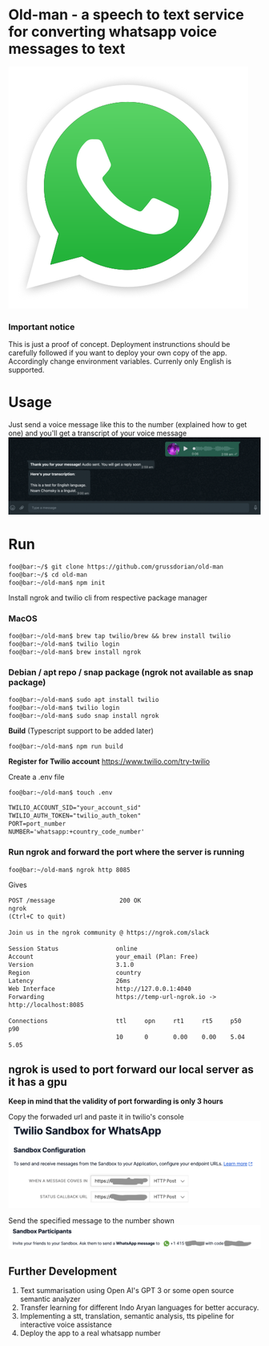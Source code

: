 # Old-man - a speech to text service for converting whatsapp voice messages to text

![Logo](ico/logo.png?raw=true "App logo")

### **Important notice**

This is just a proof of concept. Deployment instrunctions should be carefully followed if you want to deploy your own copy of the app. Accordingly change environment variables. Currenly only English is supported.

# Usage

Just send a voice message like this to the number (explained how to get one) and you'll get a transcript of your voice message
![img3](ico/img3.png?raw=true "img3")

# Run

```console
foo@bar:~/$ git clone https://github.com/grussdorian/old-man
foo@bar:~/$ cd old-man
foo@bar:~/old-man$ npm init
```

Install ngrok and twilio cli from respective package manager

### **MacOS**

```console
foo@bar:~/old-man$ brew tap twilio/brew && brew install twilio
foo@bar:~/old-man$ twilio login
foo@bar:~/old-man$ brew install ngrok
```

### **Debian / apt repo / snap package (ngrok not available as snap package)**

```console
foo@bar:~/old-man$ sudo apt install twilio
foo@bar:~/old-man$ twilio login
foo@bar:~/old-man$ sudo snap install ngrok
```

**Build**
(Typescript support to be added later)

```console
foo@bar:~/old-man$ npm run build
```

**Register for Twilio account** https://www.twilio.com/try-twilio

Create a .env file

```console
foo@bar:~/old-man$ touch .env
```

```console
TWILIO_ACCOUNT_SID="your_account_sid"
TWILIO_AUTH_TOKEN="twilio_auth_token"
PORT=port_number
NUMBER='whatsapp:+country_code_number'
```

### Run ngrok and forward the port where the server is running

```console
foo@bar:~/old-man$ ngrok http 8085
```

Gives

```console
POST /message                  200 OK
ngrok                                                                                   (Ctrl+C to quit)

Join us in the ngrok community @ https://ngrok.com/slack

Session Status                online
Account                       your_email (Plan: Free)
Version                       3.1.0
Region                        country
Latency                       26ms
Web Interface                 http://127.0.0.1:4040
Forwarding                    https://temp-url-ngrok.io -> http://localhost:8085

Connections                   ttl     opn     rt1     rt5     p50     p90
                              10      0       0.00    0.00    5.04    5.05
```

## ngrok is used to port forward our local server as it has a gpu

**Keep in mind that the validity of port forwarding is only 3 hours**

Copy the forwaded url and paste it in twilio's console
![img1](ico/img1.png?raw=true "img1")

Send the specified message to the number shown
![img2](ico/img2.png?raw=true "img2")

## Further Development

1. Text summarisation using Open AI's GPT 3 or some open source semantic analyzer
2. Transfer learning for different Indo Aryan languages for better accuracy.
3. Implementing a stt, translation, semantic analysis, tts pipeline for interactive voice assistance
4. Deploy the app to a real whatsapp number
